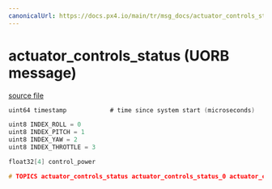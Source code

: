 ```yaml
---
canonicalUrl: https://docs.px4.io/main/tr/msg_docs/actuator_controls_status
---
```


# actuator_controls_status (UORB message)



[source file](https://github.com/PX4/PX4-Autopilot/blob/release/1.13/msg/actuator_controls_status.msg)

```c
uint64 timestamp            # time since system start (microseconds)

uint8 INDEX_ROLL = 0
uint8 INDEX_PITCH = 1
uint8 INDEX_YAW = 2
uint8 INDEX_THROTTLE = 3

float32[4] control_power

# TOPICS actuator_controls_status actuator_controls_status_0 actuator_controls_status_1

```
